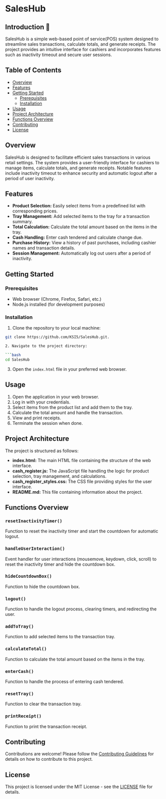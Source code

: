 # SalesHub 

## Introduction 📖
SalesHub  is a simple web-based point of service(POS) system designed to streamline sales transactions, calculate totals, and generate receipts. The project provides an intuitive interface for cashiers and incorporates features such as inactivity timeout and secure user sessions.

## Table of Contents
- [Overview](#overview)
- [Features](#features)
- [Getting Started](#getting-started)
  - [Prerequisites](#prerequisites)
  - [Installation](#installation)
- [Usage](#usage)
- [Project Architecture](#project-architecture)
- [Functions Overview](#functions-overview)
- [Contributing](#contributing)
- [License](#license)

## Overview

SalesHub is designed to facilitate efficient sales transactions in various retail settings. The system provides a user-friendly interface for cashiers to manage items, calculate totals, and generate receipts. Notable features include inactivity timeout to enhance security and automatic logout after a period of user inactivity.

## Features

- **Product Selection:** Easily select items from a predefined list with corresponding prices.
- **Tray Management:** Add selected items to the tray for a transaction summary.
- **Total Calculation:** Calculate the total amount based on the items in the tray.
- **Cash Handling:** Enter cash tendered and calculate change due.
- **Purchase History:** View a history of past purchases, including cashier names and transaction details.
- **Session Management:** Automatically log out users after a period of inactivity.

## Getting Started

### Prerequisites

- Web browser (Chrome, Firefox, Safari, etc.)
- Node.js installed (for development purposes)

### Installation

1. Clone the repository to your local machine:

```bash
git clone https://github.com/KSI5/SalesHub.git.

2. Navigate to the project directory:

```bash
cd SalesHub
```

3. Open the `index.html` file in your preferred web browser.

## Usage

1. Open the application in your web browser.
2. Log in with your credentials.
3. Select items from the product list and add them to the tray.
4. Calculate the total amount and handle the transaction.
5. View and print receipts.
6. Terminate the session when done.

## Project Architecture

The project is structured as follows:

- **index.html:** The main HTML file containing the structure of the web interface.
- **cash_register.js:** The JavaScript file handling the logic for product selection, tray management, and calculations.
- **cash_register_styles.css:** The CSS file providing styles for the user interface.
- **README.md:** This file containing information about the project.

## Functions Overview

### `resetInactivityTimer()`

Function to reset the inactivity timer and start the countdown for automatic logout.

### `handleUserInteraction()`

Event handler for user interactions (mousemove, keydown, click, scroll) to reset the inactivity timer and hide the countdown box.

### `hideCountdownBox()`

Function to hide the countdown box.

### `logout()`

Function to handle the logout process, clearing timers, and redirecting the user.

### `addToTray()`

Function to add selected items to the transaction tray.

### `calculateTotal()`

Function to calculate the total amount based on the items in the tray.

### `enterCash()`

Function to handle the process of entering cash tendered.

### `resetTray()`

Function to clear the transaction tray.

### `printReceipt()`

Function to print the transaction receipt.

## Contributing

Contributions are welcome! Please follow the [Contributing Guidelines](CONTRIBUTING.md) for details on how to contribute to this project.

## License

This project is licensed under the MIT License - see the [LICENSE](LICENSE) file for details.
```


